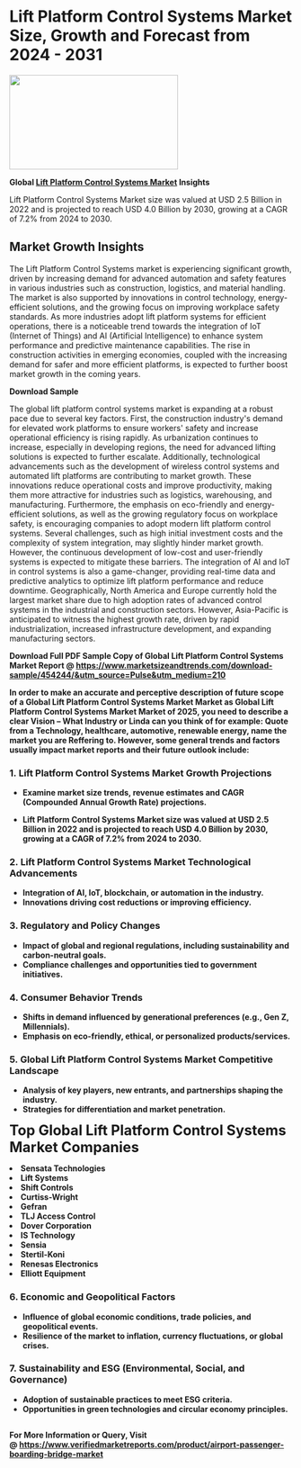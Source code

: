 <H1>Lift Platform Control Systems Market Size, Growth and Forecast from 2024 - 2031</H1><img class="aligncenter size-medium wp-image-584254" src="https://thirdeyenews.in/wp-content/uploads/2024/09/Global-Market-Research-300x168.jpeg" alt="" width="300" height="168" /><p><strong>Global&nbsp;<a href="https://www.marketsizeandtrends.com/download-sample/454244/&amp;utm_source=Pulse&amp;utm_medium=210">Lift Platform Control Systems Market</a> Insights</strong></p><p>Lift Platform Control Systems Market size was valued at USD 2.5 Billion in 2022 and is projected to reach USD 4.0 Billion by 2030, growing at a CAGR of 7.2% from 2024 to 2030.</p><p><h2>Market Growth Insights</h2> <p>The Lift Platform Control Systems market is experiencing significant growth, driven by increasing demand for advanced automation and safety features in various industries such as construction, logistics, and material handling. The market is also supported by innovations in control technology, energy-efficient solutions, and the growing focus on improving workplace safety standards. As more industries adopt lift platform systems for efficient operations, there is a noticeable trend towards the integration of IoT (Internet of Things) and AI (Artificial Intelligence) to enhance system performance and predictive maintenance capabilities. The rise in construction activities in emerging economies, coupled with the increasing demand for safer and more efficient platforms, is expected to further boost market growth in the coming years.</p> <p><strong>Download Sample</strong></p> <p>The global lift platform control systems market is expanding at a robust pace due to several key factors. First, the construction industry's demand for elevated work platforms to ensure workers' safety and increase operational efficiency is rising rapidly. As urbanization continues to increase, especially in developing regions, the need for advanced lifting solutions is expected to further escalate. Additionally, technological advancements such as the development of wireless control systems and automated lift platforms are contributing to market growth. These innovations reduce operational costs and improve productivity, making them more attractive for industries such as logistics, warehousing, and manufacturing. Furthermore, the emphasis on eco-friendly and energy-efficient solutions, as well as the growing regulatory focus on workplace safety, is encouraging companies to adopt modern lift platform control systems. Several challenges, such as high initial investment costs and the complexity of system integration, may slightly hinder market growth. However, the continuous development of low-cost and user-friendly systems is expected to mitigate these barriers. The integration of AI and IoT in control systems is also a game-changer, providing real-time data and predictive analytics to optimize lift platform performance and reduce downtime. Geographically, North America and Europe currently hold the largest market share due to high adoption rates of advanced control systems in the industrial and construction sectors. However, Asia-Pacific is anticipated to witness the highest growth rate, driven by rapid industrialization, increased infrastructure development, and expanding manufacturing sectors. <p><strong></p><p><span class=""><strong>Download Full PDF Sample Copy of Global Lift Platform Control Systems Market Report</strong> @ <a href="https://www.marketsizeandtrends.com/download-sample/454244/&amp;utm_source=Pulse&amp;utm_medium=210" target="_blank">https://www.marketsizeandtrends.com/download-sample/454244/&amp;utm_source=Pulse&amp;utm_medium=210</a></span></p><p>In order to make an accurate and perceptive description of future scope of a Global&nbsp;Lift Platform Control Systems Market Market as Global&nbsp;Lift Platform Control Systems Market Market of 2025, you need to describe a clear Vision &ndash; What Industry or Linda can you think of for example: Quote from a Technology, healthcare, automotive, renewable energy, name the market you are Reffering to. However, some general trends and factors usually impact market reports and their future outlook include:</p><h3>1.&nbsp;<strong>Lift Platform Control Systems Market Growth Projections</strong></h3><ul><li>Examine market size trends, revenue estimates and CAGR (Compounded Annual Growth Rate) projections.</li><li><p>Lift Platform Control Systems Market size was valued at USD 2.5 Billion in 2022 and is projected to reach USD 4.0 Billion by 2030, growing at a CAGR of 7.2% from 2024 to 2030.</p></li></ul><h3>2.&nbsp;<strong>Lift Platform Control Systems Market Technological Advancements</strong></h3><ul><li>Integration of AI, IoT, blockchain, or automation in the industry.</li><li>Innovations driving cost reductions or improving efficiency.</li></ul><h3>3.&nbsp;<strong>Regulatory and Policy Changes</strong></h3><ul><li>Impact of global and regional regulations, including sustainability and carbon-neutral goals.</li><li>Compliance challenges and opportunities tied to government initiatives.</li></ul><h3>4.&nbsp;<strong>Consumer Behavior Trends</strong></h3><ul><li>Shifts in demand influenced by generational preferences (e.g., Gen Z, Millennials).</li><li>Emphasis on eco-friendly, ethical, or personalized products/services.</li></ul><h3>5.&nbsp;<strong>Global Lift Platform Control Systems Market Competitive Landscape</strong></h3><ul><li>Analysis of key players, new entrants, and partnerships shaping the industry.</li><li>Strategies for differentiation and market penetration.</li></ul><p data-pm-slice="1 1 []"><span style="color: inherit; font-family: inherit; font-size: 25px;">Top Global Lift Platform Control Systems Market Companies</span></p><div class="" data-test-id=""><p><li>Sensata Technologies</li><li> Lift Systems</li><li> Shift Controls</li><li> Curtiss-Wright</li><li> Gefran</li><li> TLJ Access Control</li><li> Dover Corporation</li><li> IS Technology</li><li> Sensia</li><li> Stertil-Koni</li><li> Renesas Electronics</li><li> Elliott Equipment</li></p></div><h3>6.&nbsp;<strong>Economic and Geopolitical Factors</strong></h3><ul><li>Influence of global economic conditions, trade policies, and geopolitical events.</li><li>Resilience of the market to inflation, currency fluctuations, or global crises.</li></ul><h3>7.&nbsp;<strong>Sustainability and ESG (Environmental, Social, and Governance)</strong></h3><ul><li>Adoption of sustainable practices to meet ESG criteria.</li><li>Opportunities in green technologies and circular economy principles.</li></ul><h2><strong style="font-size: 14px;">For More Information or Query, Visit @&nbsp;</strong><a style="background-color: #ffffff; font-size: 14px;" href="https://www.marketsizeandtrends.com/report/lift-platform-control-systems-market/" target="_blank">https://www.verifiedmarketreports.com/product/airport-passenger-boarding-bridge-market</a></h2>
